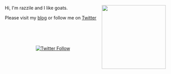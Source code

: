 
 <img align="right" src="https://satorify.org/goatOfTheDay" height=200px></img>
<p align="left">
Hi, I'm razzile and I like goats.
</p>
<p align="left">
   Please visit my <a href="https://satorify.org/blog">blog</a> or follow me on <a href="https://twitter.com/Razzilient">Twitter</a>
</p>

<br/>
<br/>
<br/>
<p align="center">
   <a href="https://twitter.com/Razzilient"><img alt="Twitter Follow" src="https://img.shields.io/twitter/follow/Razzilient?style=for-the-badge&color=09f&labelColor=black&logo=twitter&label=@Razzilient"></a>
 </p>
